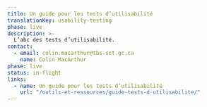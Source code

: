 ```yaml
---
title: Un guide pour les tests d’utilisabilité
translationKey: usability-testing
phase: live
description: >-
  L’abc des tests d’utilisabilité.
contact:
  - email: colin.macarthur@tbs-sct.gc.ca
    name: Colin MacArthur
phase: live
status: in-flight
links:
  - name: Un guide pour les tests d’utilisabilité
    url: "/outils-et-ressources/guide-tests-d-utilisabilite/"
---
```

